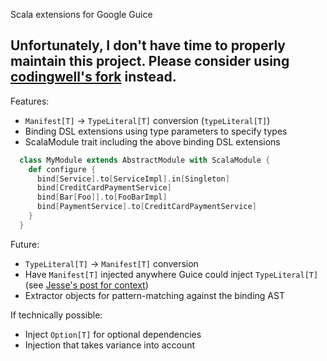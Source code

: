 Scala extensions for Google Guice

Unfortunately, I don't have time to properly maintain this project. Please consider using [codingwell's fork](https://github.com/codingwell/scala-guice/) instead.
---

Features:

* `Manifest[T]` -> `TypeLiteral[T]` conversion (`typeLiteral[T]`)
* Binding DSL extensions using type parameters to specify types
* ScalaModule trait including the above binding DSL extensions

```scala
  class MyModule extends AbstractModule with ScalaModule {
	def configure {
	  bind[Service].to[ServiceImpl].in[Singleton]
	  bind[CreditCardPaymentService]
	  bind[Bar[Foo]].to[FooBarImpl]
	  bind[PaymentService].to[CreditCardPaymentService]
	}
  }
```

Future:

* `TypeLiteral[T]` -> `Manifest[T]` conversion
* Have `Manifest[T]` injected anywhere Guice could inject `TypeLiteral[T]` (see [Jesse's post for context](http://blog.publicobject.com/2008/11/guice-punches-erasure-in-face.html))
* Extractor objects for pattern-matching against the binding AST

If technically possible:

* Inject `Option[T]` for optional dependencies
* Injection that takes variance into account
